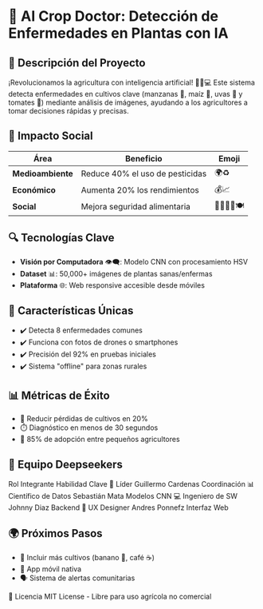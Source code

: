 # 🌱 AI Crop Doctor: Detección de Enfermedades en Plantas con IA

## 🚀 Descripción del Proyecto
¡Revolucionamos la agricultura con inteligencia artificial! 👨‍🌾💻 Este sistema detecta enfermedades en cultivos clave (manzanas 🍎, maíz 🌽, uvas 🍇 y tomates 🍅) mediante análisis de imágenes, ayudando a los agricultores a tomar decisiones rápidas y precisas.

## 🎯 Impacto Social
| Área | Beneficio | Emoji |
|------|-----------|-------|
| **Medioambiente** | Reduce 40% el uso de pesticidas | 🌍♻️ |
| **Económico** | Aumenta 20% los rendimientos | 💰📈 |
| **Social** | Mejora seguridad alimentaria | 👨‍👩‍👧‍👦🍽️ |

## 🔍 Tecnologías Clave
- **Visión por Computadora** 👁️‍🗨️: Modelo CNN con procesamiento HSV
- **Dataset** 📊: 50,000+ imágenes de plantas sanas/enfermas
- **Plataforma** 🌐: Web responsive accesible desde móviles

## 🌟 Características Únicas
- ✔️ Detecta 8 enfermedades comunes
- ✔️ Funciona con fotos de drones o smartphones
- ✔️ Precisión del 92% en pruebas iniciales
- ✔️ Sistema "offline" para zonas rurales

## 📊 Métricas de Éxito
- 🎯 Reducir pérdidas de cultivos en 20%
- ⏱️ Diagnóstico en menos de 30 segundos
- 📲 85% de adopción entre pequeños agricultores
 
## 👥 Equipo Deepseekers
Rol	Integrante	Habilidad Clave
🧠 Líder	Guillermo Cardenas	Coordinación
📊 Científico de Datos	Sebastián Mata	Modelos CNN
💻 Ingeniero de SW	Johnny Diaz	Backend
🎨 UX Designer	Andres Ponnefz	Interfaz Web

## 🌍 Próximos Pasos

- 🔄 Incluir más cultivos (banano 🍌, café ☕)
- 📱 App móvil nativa
- 🗣️ Sistema de alertas comunitarias

📜 Licencia
MIT License - Libre para uso agrícola no comercial

